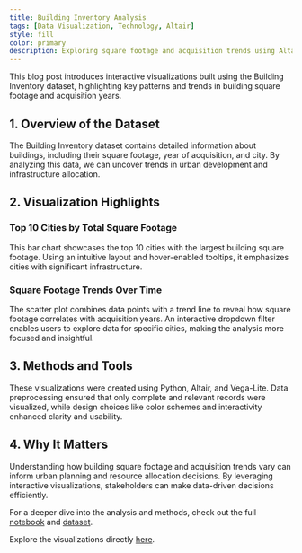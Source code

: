 ```yaml
--- 
title: Building Inventory Analysis
tags: [Data Visualization, Technology, Altair]
style: fill
color: primary
description: Exploring square footage and acquisition trends using Altair and Vega-Lite.
---
```


This blog post introduces interactive visualizations built using the Building Inventory dataset, highlighting key patterns and trends in building square footage and acquisition years.

## 1. Overview of the Dataset

The Building Inventory dataset contains detailed information about buildings, including their square footage, year of acquisition, and city. By analyzing this data, we can uncover trends in urban development and infrastructure allocation.

## 2. Visualization Highlights

### Top 10 Cities by Total Square Footage
This bar chart showcases the top 10 cities with the largest building square footage. Using an intuitive layout and hover-enabled tooltips, it emphasizes cities with significant infrastructure.

### Square Footage Trends Over Time
The scatter plot combines data points with a trend line to reveal how square footage correlates with acquisition years. An interactive dropdown filter enables users to explore data for specific cities, making the analysis more focused and insightful.

## 3. Methods and Tools

These visualizations were created using Python, Altair, and Vega-Lite. Data preprocessing ensured that only complete and relevant records were visualized, while design choices like color schemes and interactivity enhanced clarity and usability.

## 4. Why It Matters

Understanding how building square footage and acquisition trends vary can inform urban planning and resource allocation decisions. By leveraging interactive visualizations, stakeholders can make data-driven decisions efficiently.

For a deeper dive into the analysis and methods, check out the full [notebook](https://github.com/Vishaldns/vishaldevulapalli.github.io/blob/main/python_notebooks/Visualizations.ipynb) and [dataset](https://vishaldevulapalli.github.io/assets/building_inventory.csv). 

Explore the visualizations directly [here](https://vishaldevulapalli.github.io/).
